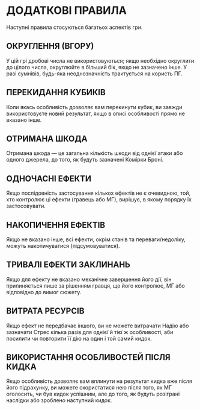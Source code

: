 # ДОДАТКОВІ ПРАВИЛА

Наступні правила стосуються багатьох аспектів гри.

## ОКРУГЛЕННЯ (ВГОРУ)

У цій грі дробові числа не використовуються; якщо необхідно округлити до цілого числа, округлюйте в більший бік, якщо не зазначено інше. У разі сумнівів, будь-яка неоднозначність трактується на користь ПГ.

## ПЕРЕКИДАННЯ КУБИКІВ

Коли якась особливість дозволяє вам перекинути кубик, ви завжди використовуєте новий результат, якщо в описі особливості прямо не вказано інше.

## ОТРИМАНА ШКОДА

Отримана шкода — це загальна кількість шкоди від однієї атаки або одного джерела, до того, як будуть зазначені Комірки Броні.

## ОДНОЧАСНІ ЕФЕКТИ

Якщо послідовність застосування кількох ефектів не є очевидною, той, хто контролює ці ефекти (гравець або МГ), вирішує, в якому порядку їх застосовувати.

## НАКОПИЧЕННЯ ЕФЕКТІВ

Якщо не вказано інше, всі ефекти, окрім станів та переваги/недоліку, можуть накопичуватися (підсумовуватися).

## ТРИВАЛІ ЕФЕКТИ ЗАКЛИНАНЬ

Якщо для ефекту не вказано механічне завершення його дії, він припиняється лише за рішенням гравця, що його контролює, МГ або відповідно до вимог сюжету.

## ВИТРАТА РЕСУРСІВ

Якщо ефект не передбачає іншого, ви не можете витрачати Надію або зазначати Стрес кілька разів для однієї й тієї ж особливості, аби посилити чи повторити її дію на один і той самий кидок.

## ВИКОРИСТАННЯ ОСОБЛИВОСТЕЙ ПІСЛЯ КИДКА

Якщо особливість дозволяє вам вплинути на результат кидка вже після його підрахунку, ви можете скористатися нею після того, як МГ оголосить, чи був кидок успішним, але до того, як будуть розіграні наслідки або зроблено наступний кидок.